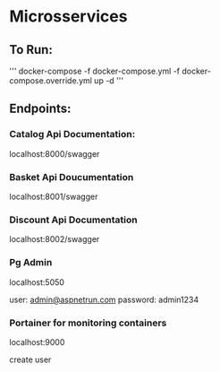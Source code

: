 # Microsservices

## To Run:
'''
docker-compose -f docker-compose.yml -f docker-compose.override.yml up -d
'''

## Endpoints:
### Catalog Api Documentation:
localhost:8000/swagger

### Basket Api Doucumentation
localhost:8001/swagger

### Discount Api Documentation
localhost:8002/swagger

### Pg Admin
localhost:5050

user: admin@aspnetrun.com
password: admin1234

### Portainer for monitoring containers
localhost:9000

create user
